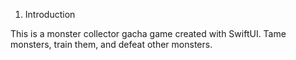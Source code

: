 1. Introduction

This is a monster collector gacha game created with SwiftUI. Tame monsters, train them, and defeat other monsters.
